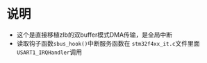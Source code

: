 # 说明 
- 这个是直接移植zlb的双buffer模式DMA传输，是全局中断
- 读取钩子函数`sbus_hook()`中断服务函数在 `stm32f4xx_it.c`文件里面`USART1_IRQHandler`调用